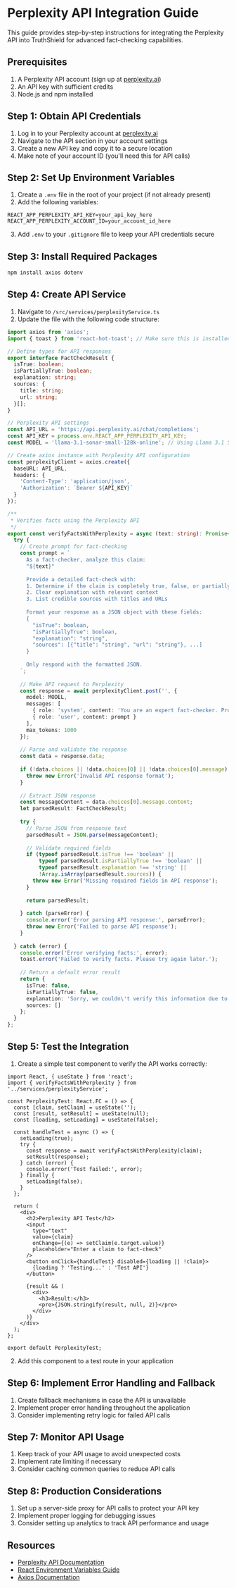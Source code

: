 # Perplexity API Integration Guide

This guide provides step-by-step instructions for integrating the Perplexity API into TruthShield for advanced fact-checking capabilities.

## Prerequisites

1. A Perplexity API account (sign up at [perplexity.ai](https://www.perplexity.ai/))
2. An API key with sufficient credits
3. Node.js and npm installed

## Step 1: Obtain API Credentials

1. Log in to your Perplexity account at [perplexity.ai](https://www.perplexity.ai/)
2. Navigate to the API section in your account settings
3. Create a new API key and copy it to a secure location
4. Make note of your account ID (you'll need this for API calls)

## Step 2: Set Up Environment Variables

1. Create a `.env` file in the root of your project (if not already present)
2. Add the following variables:

```
REACT_APP_PERPLEXITY_API_KEY=your_api_key_here
REACT_APP_PERPLEXITY_ACCOUNT_ID=your_account_id_here
```

3. Add `.env` to your `.gitignore` file to keep your API credentials secure

## Step 3: Install Required Packages

```bash
npm install axios dotenv
```

## Step 4: Create API Service

1. Navigate to `/src/services/perplexityService.ts`
2. Update the file with the following code structure:

```typescript
import axios from 'axios';
import { toast } from 'react-hot-toast'; // Make sure this is installed

// Define types for API responses
export interface FactCheckResult {
  isTrue: boolean;
  isPartiallyTrue: boolean;
  explanation: string;
  sources: {
    title: string;
    url: string;
  }[];
}

// Perplexity API settings
const API_URL = 'https://api.perplexity.ai/chat/completions';
const API_KEY = process.env.REACT_APP_PERPLEXITY_API_KEY;
const MODEL = 'llama-3.1-sonar-small-128k-online'; // Using Llama 3.1 Sonar Small 128k model

// Create axios instance with Perplexity API configuration
const perplexityClient = axios.create({
  baseURL: API_URL,
  headers: {
    'Content-Type': 'application/json',
    'Authorization': `Bearer ${API_KEY}`
  }
});

/**
 * Verifies facts using the Perplexity API
 */
export const verifyFactsWithPerplexity = async (text: string): Promise<FactCheckResult> => {
  try {
    // Create prompt for fact-checking
    const prompt = `
      As a fact-checker, analyze this claim:
      "${text}"
      
      Provide a detailed fact-check with:
      1. Determine if the claim is completely true, false, or partially true
      2. Clear explanation with relevant context
      3. List credible sources with titles and URLs
      
      Format your response as a JSON object with these fields:
      {
        "isTrue": boolean,
        "isPartiallyTrue": boolean,
        "explanation": "string",
        "sources": [{"title": "string", "url": "string"}, ...]
      }
      
      Only respond with the formatted JSON.
    `;
    
    // Make API request to Perplexity
    const response = await perplexityClient.post('', {
      model: MODEL,
      messages: [
        { role: 'system', content: 'You are an expert fact-checker. Provide accurate, unbiased analysis with reliable sources.' },
        { role: 'user', content: prompt }
      ],
      max_tokens: 1000
    });
    
    // Parse and validate the response
    const data = response.data;
    
    if (!data.choices || !data.choices[0] || !data.choices[0].message) {
      throw new Error('Invalid API response format');
    }
    
    // Extract JSON response
    const messageContent = data.choices[0].message.content;
    let parsedResult: FactCheckResult;
    
    try {
      // Parse JSON from response text
      parsedResult = JSON.parse(messageContent);
      
      // Validate required fields
      if (typeof parsedResult.isTrue !== 'boolean' || 
          typeof parsedResult.isPartiallyTrue !== 'boolean' || 
          typeof parsedResult.explanation !== 'string' ||
          !Array.isArray(parsedResult.sources)) {
        throw new Error('Missing required fields in API response');
      }
      
      return parsedResult;
      
    } catch (parseError) {
      console.error('Error parsing API response:', parseError);
      throw new Error('Failed to parse API response');
    }
    
  } catch (error) {
    console.error('Error verifying facts:', error);
    toast.error('Failed to verify facts. Please try again later.');
    
    // Return a default error result
    return {
      isTrue: false,
      isPartiallyTrue: false,
      explanation: 'Sorry, we couldn\'t verify this information due to a technical issue. Please try again later.',
      sources: []
    };
  }
};
```

## Step 5: Test the Integration

1. Create a simple test component to verify the API works correctly:

```tsx
import React, { useState } from 'react';
import { verifyFactsWithPerplexity } from '../services/perplexityService';

const PerplexityTest: React.FC = () => {
  const [claim, setClaim] = useState('');
  const [result, setResult] = useState(null);
  const [loading, setLoading] = useState(false);
  
  const handleTest = async () => {
    setLoading(true);
    try {
      const response = await verifyFactsWithPerplexity(claim);
      setResult(response);
    } catch (error) {
      console.error('Test failed:', error);
    } finally {
      setLoading(false);
    }
  };
  
  return (
    <div>
      <h2>Perplexity API Test</h2>
      <input 
        type="text" 
        value={claim}
        onChange={(e) => setClaim(e.target.value)}
        placeholder="Enter a claim to fact-check"
      />
      <button onClick={handleTest} disabled={loading || !claim}>
        {loading ? 'Testing...' : 'Test API'}
      </button>
      
      {result && (
        <div>
          <h3>Result:</h3>
          <pre>{JSON.stringify(result, null, 2)}</pre>
        </div>
      )}
    </div>
  );
};

export default PerplexityTest;
```

2. Add this component to a test route in your application

## Step 6: Implement Error Handling and Fallback

1. Create fallback mechanisms in case the API is unavailable
2. Implement proper error handling throughout the application
3. Consider implementing retry logic for failed API calls

## Step 7: Monitor API Usage

1. Keep track of your API usage to avoid unexpected costs
2. Implement rate limiting if necessary
3. Consider caching common queries to reduce API calls

## Step 8: Production Considerations

1. Set up a server-side proxy for API calls to protect your API key
2. Implement proper logging for debugging issues
3. Consider setting up analytics to track API performance and usage

## Resources

- [Perplexity API Documentation](https://docs.perplexity.ai/)
- [React Environment Variables Guide](https://create-react-app.dev/docs/adding-custom-environment-variables/)
- [Axios Documentation](https://axios-http.com/docs/intro) 